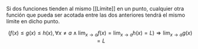 
Si dos funciones tienden al mismo [[Límite]] en un punto, cualquier otra función que pueda ser acotada entre las dos anteriores tendrá el mismo límite en dicho punto.

$$
	\left( f(x)\leq g(x)\leq h(x), \forall x \neq a \wedge \lim_{x \to a} {f(x)} = \lim_{x \to a} {h(x)} = L \right) \Rightarrow \lim_{x \to a} {g(x)} = L
$$
